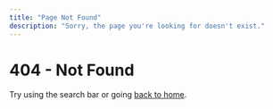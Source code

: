 ```yaml
---
title: "Page Not Found"
description: "Sorry, the page you're looking for doesn't exist."
---
```


# 404 - Not Found

Try using the search bar or going [back to home](/).
